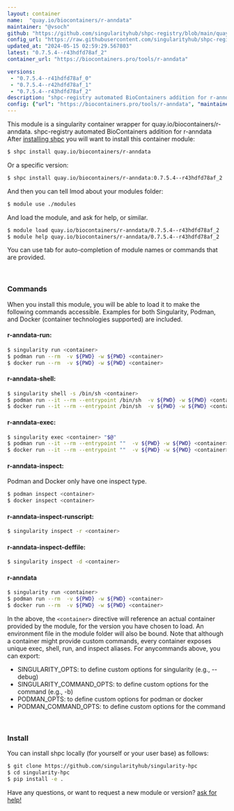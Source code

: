 ```yaml
---
layout: container
name:  "quay.io/biocontainers/r-anndata"
maintainer: "@vsoch"
github: "https://github.com/singularityhub/shpc-registry/blob/main/quay.io/biocontainers/r-anndata/container.yaml"
config_url: "https://raw.githubusercontent.com/singularityhub/shpc-registry/main/quay.io/biocontainers/r-anndata/container.yaml"
updated_at: "2024-05-15 02:59:29.567803"
latest: "0.7.5.4--r43hdfd78af_2"
container_url: "https://biocontainers.pro/tools/r-anndata"

versions:
 - "0.7.5.4--r41hdfd78af_0"
 - "0.7.5.4--r42hdfd78af_1"
 - "0.7.5.4--r43hdfd78af_2"
description: "shpc-registry automated BioContainers addition for r-anndata"
config: {"url": "https://biocontainers.pro/tools/r-anndata", "maintainer": "@vsoch", "description": "shpc-registry automated BioContainers addition for r-anndata", "latest": {"0.7.5.4--r43hdfd78af_2": "sha256:af719aa806bed7b410dddc3ae50c5d54dc83772cd5bf1887d4319430eb705e5f"}, "tags": {"0.7.5.4--r41hdfd78af_0": "sha256:221ffed999bdfadda221aa48191e7dacf16d1ffad3271bbe9c93c2e0d4cb3c96", "0.7.5.4--r42hdfd78af_1": "sha256:bc2ed019f8cc88733c4bc4822c32b4ae8a9d88fd16fcdbb808cf06a0ef74e6aa", "0.7.5.4--r43hdfd78af_2": "sha256:af719aa806bed7b410dddc3ae50c5d54dc83772cd5bf1887d4319430eb705e5f"}, "docker": "quay.io/biocontainers/r-anndata"}
---
```


This module is a singularity container wrapper for quay.io/biocontainers/r-anndata.
shpc-registry automated BioContainers addition for r-anndata
After [installing shpc](#install) you will want to install this container module:


```bash
$ shpc install quay.io/biocontainers/r-anndata
```

Or a specific version:

```bash
$ shpc install quay.io/biocontainers/r-anndata:0.7.5.4--r43hdfd78af_2
```

And then you can tell lmod about your modules folder:

```bash
$ module use ./modules
```

And load the module, and ask for help, or similar.

```bash
$ module load quay.io/biocontainers/r-anndata/0.7.5.4--r43hdfd78af_2
$ module help quay.io/biocontainers/r-anndata/0.7.5.4--r43hdfd78af_2
```

You can use tab for auto-completion of module names or commands that are provided.

<br>

### Commands

When you install this module, you will be able to load it to make the following commands accessible.
Examples for both Singularity, Podman, and Docker (container technologies supported) are included.

#### r-anndata-run:

```bash
$ singularity run <container>
$ podman run --rm  -v ${PWD} -w ${PWD} <container>
$ docker run --rm  -v ${PWD} -w ${PWD} <container>
```

#### r-anndata-shell:

```bash
$ singularity shell -s /bin/sh <container>
$ podman run --it --rm --entrypoint /bin/sh  -v ${PWD} -w ${PWD} <container>
$ docker run --it --rm --entrypoint /bin/sh  -v ${PWD} -w ${PWD} <container>
```

#### r-anndata-exec:

```bash
$ singularity exec <container> "$@"
$ podman run --it --rm --entrypoint ""  -v ${PWD} -w ${PWD} <container> "$@"
$ docker run --it --rm --entrypoint ""  -v ${PWD} -w ${PWD} <container> "$@"
```

#### r-anndata-inspect:

Podman and Docker only have one inspect type.

```bash
$ podman inspect <container>
$ docker inspect <container>
```

#### r-anndata-inspect-runscript:

```bash
$ singularity inspect -r <container>
```

#### r-anndata-inspect-deffile:

```bash
$ singularity inspect -d <container>
```



#### r-anndata

```bash
$ singularity run <container>
$ podman run --rm  -v ${PWD} -w ${PWD} <container>
$ docker run --rm  -v ${PWD} -w ${PWD} <container>
```


In the above, the `<container>` directive will reference an actual container provided
by the module, for the version you have chosen to load. An environment file in the
module folder will also be bound. Note that although a container
might provide custom commands, every container exposes unique exec, shell, run, and
inspect aliases. For anycommands above, you can export:

 - SINGULARITY_OPTS: to define custom options for singularity (e.g., --debug)
 - SINGULARITY_COMMAND_OPTS: to define custom options for the command (e.g., -b)
 - PODMAN_OPTS: to define custom options for podman or docker
 - PODMAN_COMMAND_OPTS: to define custom options for the command

<br>

### Install

You can install shpc locally (for yourself or your user base) as follows:

```bash
$ git clone https://github.com/singularityhub/singularity-hpc
$ cd singularity-hpc
$ pip install -e .
```

Have any questions, or want to request a new module or version? [ask for help!](https://github.com/singularityhub/singularity-hpc/issues)